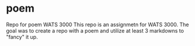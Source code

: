# poem
Repo for poem WATS 3000
This repo is an assignmetn for WATS 3000. The goal was to create a repo with a poem and utilize at least 3 markdowns to "fancy" it up.
